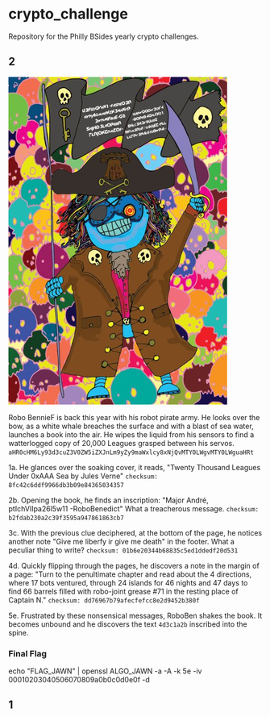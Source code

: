 # crypto_challenge
Repository for the Philly BSides yearly crypto challenges. 

## 2
![2019](2019_crypto.jpeg "2019")

Robo BennieF is back this year with his robot pirate army. He looks over the bow, as a white whale breaches the surface and with a blast of sea water, launches a book into the air. He wipes the liquid from his sensors to find a watterlogged copy of 20,000 Leagues grasped between his servos.
`aHR0cHM6Ly93d3cuZ3V0ZW5iZXJnLm9yZy9maWxlcy8xNjQvMTY0LWgvMTY0LWguaHRt`

1a. He glances over the soaking cover, it reads, "Twenty Thousand Leagues Under 0xAAA Sea by Jules Verne" `checksum: 8fc42c6ddf9966db3b09e84365034357`

2b. Opening the book, he finds an inscription: "Major André, ptIchVIIpa26l5w11 -RoboBenedict" What a treacherous message. 
`checksum: b2fdab230a2c39f3595a947861863cb7`

3c. With the previous clue deciphered, at the bottom of the page, he notices another note "Give me liberfy ir give me death" in the footer.  What a peculiar thing to write?
`checksum: 01b6e20344b68835c5ed1ddedf20d531`

4d. Quickly flipping through the pages, he discovers a note in the margin of a page: "Turn to the penultimate chapter and read about the 4 directions, where 17 bots ventured, through 24 islands for 46 nights and 47 days to find 66 barrels filled with robo-joint grease #71 in the resting place of Captain N." 
`checksum: dd76967b79afecfefcc8e2d9452b380f`

5e. Frustrated by these nonsensical messages, RoboBen shakes the book. It becomes unbound and he discovers the text `4d3c1a2b` inscribed into the spine.

### Final Flag
echo "FLAG_JAWN" | openssl ALGO_JAWN -a -A -k 5e -iv 00010203040506070809a0b0c0d0e0f -d

## 1
